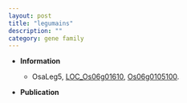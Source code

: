 ```yaml
---
layout: post
title: "legumains"
description: ""
category: gene family
---
```


* **Information**  
    + OsaLeg5, [LOC_Os06g01610](http://rice.uga.edu/cgi-bin/ORF_infopage.cgi?orf=LOC_Os06g01610), [Os06g0105100](http://rapdb.dna.affrc.go.jp/viewer/gbrowse_details/irgsp1?name=Os06g0105100).

* **Publication**  


